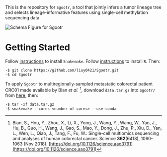This is the repository for `Sgootr`, a tool that jointly infers a tumor lineage tree and selects lineage-informative features using single-cell methylation sequencing data.

![Schema Figure for Sgootr](/assets/sysarch.png)


# Getting Started

Follow [instructions](https://snakemake.readthedocs.io/en/stable/getting_started/installation.html) to install `Snakemake`.
Follow [instructions](https://www.r-project.org/) to install `R`.
Then:

```console
-$ git clone https://github.com/liuy0421/Sgootr.git
-$ cd Sgootr
```

To apply `Sgootr` to multiregionally-sampled metastatic colorectal patient CRC01 made available by Bian *et al.* [^1], download `data.tar.gz` into `Sgootr/` from [here](https://umd.box.com/v/sgootr-crc01), then:

[^1]: Bian, S., Hou, Y., Zhou, X., Li, X., Yong, J., Wang, Y., Wang, W., Yan, J., Hu, B., Guo, H., Wang, J.,
Gao, S., Mao, Y., Dong, J., Zhu, P., Xiu, D., Yan, L., Wen, L., Qiao, J., Tang, F., Fu, W.: Single-cell multiomics sequencing and analyses of human colorectal cancer. Science **362**(6418), 1060-1063 (Nov 2018). [https://doi.org/10.1126/science.aao3791](https://doi.org/10.1126/science.aao3791)

```console
-$ tar -xf data.tar.gz
-$ snakemake --cores <number of cores> --use-conda
```
